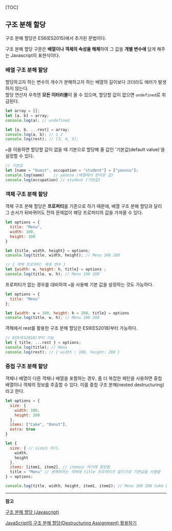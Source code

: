 [TOC]

## 구조 분해 할당

구조 분해 할당은 ES6(ES2015)에서 추가된 문법이다.

구조 분해 할당 구문은 **배열이나 객체의 속성을 해체**하여 그 값을 **개별 변수에** 담게 해주는 Javascript의 표현식이다.

### 배열 구조 분해 할당

할당하고자 하는 변수의 개수가 분해하고자 하는 배열의 길이보다 크더라도 에러가 발생하지 않는다.   
할당 연산자 우측엔 **모든 이터러블**이 올 수 있으며, 할당할 값이 없으면 `undefined`로 취급된다.

```javascript
let array = [];
let [a, b] = array;
console.log(a); // undefined

let [a, b, ...rest] = array;
console.log(a, b); // 1 2
console.log(rest); // [3, 4, 5];
```

`=`을 이용하면 할당할 값이 없을 때 기본으로 할당해 줄 값인 '기본값(default value)'을 설정할 수 있다.

```js
// 기본값
let [name = "Guest", occupation = "student"] = ["yeonsu"];
console.log(name)    // yeonsu (배열에서 받아온 값)
console.log(occupation) // student (기본값)
```



### 객체 구조 분해 할당

객체 구조 분해 할당은 **프로퍼티**를 기준으로 하기 때문에, 배열 구조 분해 할당과 달리 그 순서가 뒤바뀌어도 전혀 문제없이 해당 프로퍼티의 값을 가져올 수 있다.

```js
let options = {
  title: "Menu",
  width: 100,
  height: 200
}

let {title, width, height} = options;
console.log(title, width, height); // Menu 100 200

// { 객체 프로퍼티: 목표 변수 }
let {width: w, height: h, title} = options ;
console.log(title, w, h); // Menu 100 200
```

프로퍼티가 없는 경우를 대비하여 `=`을 사용해 기본 값을 설정하는 것도 가능하다.

```javascript
let options = {
  title: "Menu"
};

let {width: w = 100, height: h = 200, title} = options 
console.log(title, w, h); // Menu 100 200
```

객체에서 rest를 활용한 구조 분해 할당은 ES9(ES2018)부터 가능하다.

```js
// ES9(ES2018)부터 가능
let { title, ...rest } = options;
console.log(title); // Menu
console.log(rest); // { width : 100, height: 200 }
```



### 중첩 구조 분해 할당

객체나 배열이 다른 객체나 배열을 포함하는 경우, 좀 더 복잡한 패턴을 사용하면 중첩 배열이나 객체의 정보를 추출할 수 있다. 이를 중첩 구조 분해(nested destructuring)라고 한다.

```js
let options = {
  size: {
    width: 100,
    height: 200
  },
  items: ["Cake", "Donut"],
  extra: true
}

let {
  size: { // size는 여기,
    width,
    height
  },
  items: [item1, item2], // items는 여기에 할당함
  title = "Menu" // 분해하려는 객체에 title 프로퍼티가 없으므로 기본값을 사용함
} = options;

console.log(title, width, height, item1, item2); // Menu 100 200 Cake Donut
```



---

**참고**

[구조 분해 할당 (Javascript)](https://velog.io/@oimne/Javascript-%EA%B5%AC%EC%A1%B0-%EB%B6%84%ED%95%B4-%ED%95%A0%EB%8B%B9)

[JavaScript의 구조 분해 할당(Destructuring Assignment) 활용하기](https://chanhuiseok.github.io/posts/js-10/)
